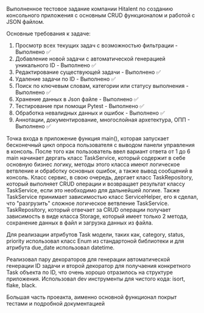Выполненное тестовое задание компании Hitalent по созданию консольного приложения с основным CRUD функционалом и работой c JSON файлом.

Основные требования к задаче:

1) Просмотр всех текущих задач с возможностью фильтрации - Выполнено ✅
2) Добавление новой задачи с автоматической генерацией уникального ID - Выполнено ✅
3) Редактирование существующей задачи - Выполнено ✅
4) Удаление задачи по ID - Выполнено ✅
5) Поиск по ключевым словам, категории или статусу выполнения - Выполнено ✅
6) Хранение данных в Json файле - Выполнено ✅
7) Тестирование при помощи Pytest - Выполнено ✅
8) Обработка невалидных данных и ошибок - Выполнено ✅
9) Аннотации, документирование, многослойная архетектура, ОПП - Выполнено ✅


Точка входа в приложение функция main(), которая запускает бесконечный цикл опроса пользователя с выводом панели
управления в консоль. После того как пользователь ввел вариант ответа от 1 до 6 main начинает дергать класс TaskService,
который содержит в себе основную бизнес логику, методы этого класса имеют логическое ветвление и обработку основных
ошибок, а также вывод сообщений в консоль. Класс сервис, в свою очередь, дергает класс TaskRepository, который выполняет
CRUD операции и возвращает результат классу TaskService, если это необходимо для дальнейшей логике. Также TaskService
принимает зависимостью класс ServiceHelper, его я сделал, что "разгрузить" сложное логическое ветвление TaskService.
TaskRepository, который отвечает за СRUD операции получает зависимость в виде класса Storage, который имеет только 2 метода,
сохранение данных в файл и загрузка данных из файла.

Для реализации атрибутов Task модели, таких как, category, status, priority использовал класс Enum из стандартоной библиотеки и для атрибута due_date использовал datetime.

Реализовал пару декораторов для генерации автоматической генерации ID задачи и второй декоратор для получаения конкретного Task объекта по ID, что очень хорошо отразилось на структуре приложения. Использовал dev инструменты для чистого кода: isort, flake, black.

Большая часть проеакта, аименно основной функционал покрыт тестами и подробной документацией

